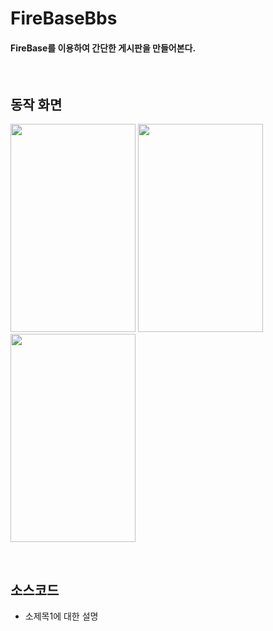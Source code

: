 # FireBaseBbs
#### FireBase를 이용하여 간단한 게시판을 만들어본다.

<br>

## 동작 화면

<img src = 'https://github.com/mdy0501/Study/blob/master/Android/Mini%20Project/FireBaseBbs/graphics/NaviActivity.png' width='200' height='333' />  <img src = 'https://github.com/mdy0501/Study/blob/master/Android/Mini%20Project/FireBaseBbs/graphics/ListActivity.png' width='200' height='333' />  <img src = 'https://github.com/mdy0501/Study/blob/master/Android/Mini%20Project/FireBaseBbs/graphics/DetailActivity.png' width='200' height='333' />


<br>

## 소스코드
- 소제목1에 대한 설명
```java

```

